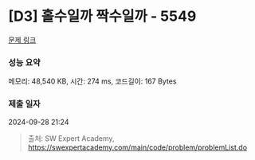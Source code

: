 # [D3] 홀수일까 짝수일까 - 5549 

[문제 링크](https://swexpertacademy.com/main/code/problem/problemDetail.do?contestProbId=AWWxpEDaAVoDFAW4) 

### 성능 요약

메모리: 48,540 KB, 시간: 274 ms, 코드길이: 167 Bytes

### 제출 일자

2024-09-28 21:24



> 출처: SW Expert Academy, https://swexpertacademy.com/main/code/problem/problemList.do